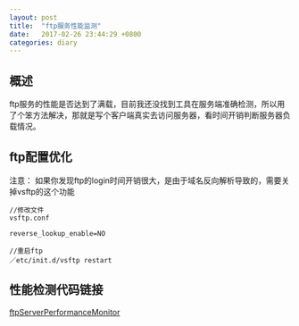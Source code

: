 ```yaml
---
layout: post
title:  "ftp服务性能监测"
date:   2017-02-26 23:44:29 +0800
categories: diary
---
```


概述
---
ftp服务的性能是否达到了满载，目前我还没找到工具在服务端准确检测，所以用了个笨方法解决，那就是写个客户端真实去访问服务器，看时间开销判断服务器负载情况。

ftp配置优化
---
注意： 如果你发现ftp的login时间开销很大，是由于域名反向解析导致的，需要关掉vsftp的这个功能

```shell
//修改文件
vsftp.conf

reverse_lookup_enable=NO

//重启ftp
／etc/init.d/vsftp restart
```

性能检测代码链接
---
[ftpServerPerformanceMonitor](https://github.com/zgj0315/ftpServerPerformanceMonitor)